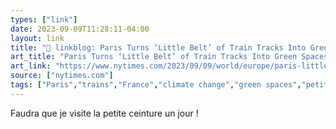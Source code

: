 ```yaml
---
types: ["link"]
date: 2023-09-09T11:28:11-04:00
layout: link
title: "🔗 linkblog: Paris Turns ‘Little Belt’ of Train Tracks Into Green Spaces - The New York Times'"
art_title: "Paris Turns ‘Little Belt’ of Train Tracks Into Green Spaces - The New York Times"
art_link: "https://www.nytimes.com/2023/09/09/world/europe/paris-little-belt-climate-change.html"
source: ["nytimes.com"]
tags: ["Paris","trains","France","climate change","green spaces","petite ceinture"]
---
```

Faudra que je visite la petite ceinture un jour !  
 
